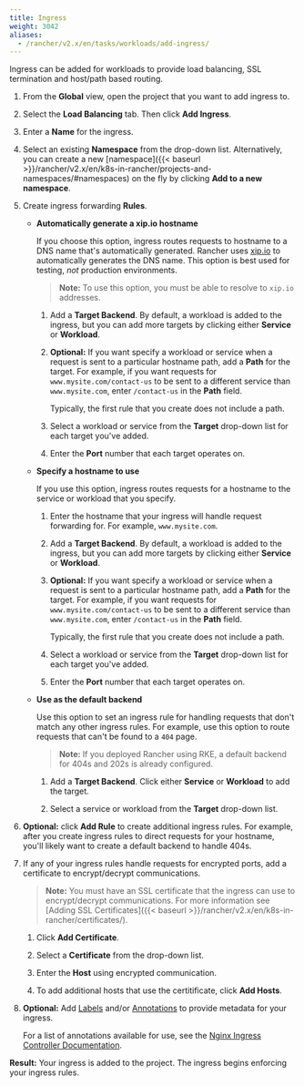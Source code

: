 ```yaml
---
title: Ingress
weight: 3042
aliases:
  - /rancher/v2.x/en/tasks/workloads/add-ingress/
---
```


Ingress can be added for workloads to provide load balancing, SSL termination and host/path based routing.

1. From the **Global** view, open the project that you want to add ingress to.

1. Select the **Load Balancing** tab. Then click **Add Ingress**.

1. Enter a **Name** for the ingress.

1. Select an existing **Namespace** from the drop-down list. Alternatively, you can create a new [namespace]({{< baseurl >}}/rancher/v2.x/en/k8s-in-rancher/projects-and-namespaces/#namespaces) on the fly by clicking **Add to a new namespace**.

1. Create ingress forwarding **Rules**.

    - **Automatically generate a xip.io hostname**

        If you choose this option, ingress routes requests to hostname to a DNS name that's automatically generated. Rancher uses [xip.io](http://xip.io/) to automatically generates the DNS name. This option is best used for testing, _not_ production environments.

        >**Note:** To use this option, you must be able to resolve to `xip.io` addresses.

        1. Add a **Target Backend**. By default, a workload is added to the ingress, but you can add more targets by clicking either **Service** or **Workload**.

        1. **Optional:** If you want specify a workload or service when a request is sent to a particular hostname path, add a **Path** for the target. For example, if you want requests for `www.mysite.com/contact-us` to be sent to a different service than `www.mysite.com`, enter `/contact-us` in the **Path** field.

            Typically, the first rule that you create does not include a path.

        1. Select a workload or service from the **Target** drop-down list for each target you've added.

        1. Enter the **Port** number that each target operates on.

    - **Specify a hostname to use**

        If you use this option, ingress routes requests for a hostname to the service or workload that you specify.

        1. Enter the hostname that your ingress will handle request forwarding for. For example, `www.mysite.com`.

        1. Add a **Target Backend**. By default, a workload is added to the ingress, but you can add more targets by clicking either **Service** or **Workload**.

        1. **Optional:** If you want specify a workload or service when a request is sent to a particular hostname path, add a **Path** for the target. For example, if you want requests for `www.mysite.com/contact-us` to be sent to a different service than `www.mysite.com`, enter `/contact-us` in the **Path** field.

            Typically, the first rule that you create does not include a path.

        1. Select a workload or service from the **Target** drop-down list for each target you've added.

        1. Enter the **Port** number that each target operates on.


    - **Use as the default backend**

        Use this option to set an ingress rule for handling requests that don't match any other ingress rules. For example, use this option to route requests that can't be found to a `404` page.

        >**Note:** If you deployed Rancher using RKE, a default backend for 404s and 202s is already configured.

        1. Add a **Target Backend**. Click either **Service** or **Workload** to add the target.

        1. Select a service or workload from the **Target** drop-down list.

1. **Optional:** click **Add Rule** to create additional ingress rules. For example, after you create ingress rules to direct requests for your hostname, you'll likely want to create a default backend to handle 404s.

1. If any of your ingress rules handle requests for encrypted ports, add a certificate to encrypt/decrypt communications.

    >**Note:** You must have an SSL certificate that the ingress can use to encrypt/decrypt communications. For more information see [Adding SSL Certificates]({{< baseurl >}}/rancher/v2.x/en/k8s-in-rancher/certificates/).

    1. Click **Add Certificate**.

    1. Select a **Certificate** from the drop-down list.

    1. Enter the **Host** using encrypted communication.

    1. To add additional hosts that use the certitificate, click **Add Hosts**.

1. **Optional:** Add [Labels](https://kubernetes.io/docs/concepts/overview/working-with-objects/labels/) and/or [Annotations](https://kubernetes.io/docs/concepts/overview/working-with-objects/annotations/) to provide metadata for your ingress.

    For a list of annotations available for use, see the [Nginx Ingress Controller Documentation](https://kubernetes.github.io/ingress-nginx/user-guide/nginx-configuration/annotations/).

**Result:** Your ingress is added to the project. The ingress begins enforcing your ingress rules.
